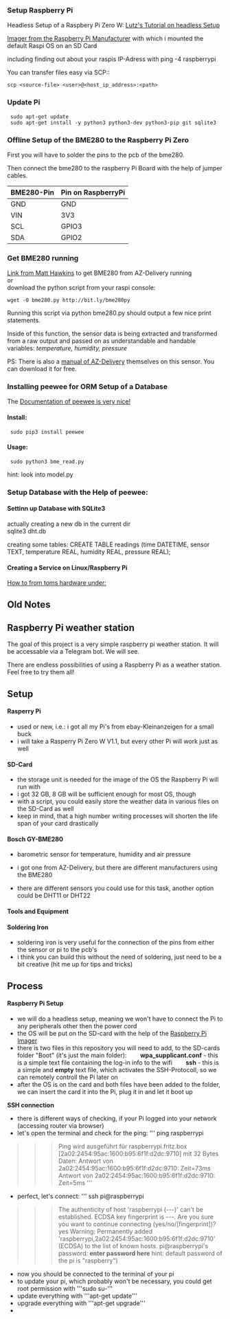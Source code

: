 ### Setup Raspberry  Pi
Headless Setup of a Raspbery Pi Zero W:
[Lutz's Tutorial on headless Setup](https://www.youtube.com/watch?v=hoy4x7MTA-o)

[Imager from the Raspberry Pi Manufacturer](https://www.raspberrypi.com/software/) with which i mounted the default Raspi OS on an SD Card

including finding out about your raspis IP-Adress with
    ping -4 raspberrypi

You can transfer files easy via SCP::

    scp <source-file> <user>@<host_ip_address>:<path>
    
    



### Update Pi
     sudo apt-get update
     sudo apt-get install -y python3 python3-dev python3-pip git sqlite3 

     
### Offline Setup of the BME280 to the Raspberry Pi Zero
First you will have to solder the pins to the pcb of the bme280.

Then connect the bme280 to the raspberry Pi Board with the help of jumper cables.

| BME280-Pin | Pin on RaspberryPi |
| --- | --- |
| GND | GND |
| VIN | 3V3 |
| SCL | GPIO3 |
| SDA | GPIO2 |


### Get BME280 running

[Link from Matt Hawkins](https://www.raspberrypi-spy.co.uk/2016/07/using-bme280-i2c-temperature-pressure-sensor-in-python/) to get BME280 from AZ-Delivery running <br>
or <br>
download the python script from your raspi console:
     
    wget -O bme280.py http://bit.ly/bme280py

Running this script via
     python bme280.py
should output a few nice print statements.

Inside of this function, the sensor data is being extracted and transformed from a raw output and passed on as understandable and handable variables: *temperature, humidity, pressure*


PS: There is also a [manual of AZ-Delivery](https://www.az-delivery.de/products/gy-bme280-kostenfreies-e-book?variant=19134838997088) themselves on this sensor. You can download it for free.


### Installing peewee for ORM Setup of a Database
The [Documentation of peewee is very nice!](http://docs.peewee-orm.com/en/latest/)
#### Install:
     sudo pip3 install peewee

#### Usage:
     sudo python3 bme_read.py

hint: look into model.py


### Setup Database with the Help of peewee:


#### Settinn up Database with SQLite3
actually creating a new db in the current dir <br>
     sqlite3 dht.db
     
creating some tables:
    CREATE TABLE readings (time DATETIME, sensor TEXT, temperature REAL, humidity REAL, pressure REAL);
    
    
#### Creating a Service on Linux/Raspberry Pi
[How to from toms hardware under:](https://www.tomshardware.com/how-to/run-long-running-scripts-raspberry-pi)
     
## Old Notes
## Raspberry Pi weather station

The goal of this project is a very simple raspberry pi weather station. It will be accessable via a Telegram bot.
We will see.

There are endless possibilities of using a Raspberry Pi as a weather station. Feel free to try them all!
## Setup

#### Rasperry Pi
- used or new, i.e.: i got all my Pi's from ebay-Kleinanzeigen for a small buck
- i will take a Rasperry Pi Zero W V1.1, but every other Pi will work just as well

#### SD-Card
- the storage unit is needed for the image of the OS the Raspberry Pi will run with
- i got 32 GB, 8 GB will be sufficient enough for most OS, though
- with a script, you could easily store the weather data in various files on the SD-Card as well
- keep in mind, that a high number writing processes will shorten the life span of your card drastically

#### Bosch GY-BME280
- barometric sensor for temperature, humidity and air pressure
- i got one from AZ-Delivery, but there are different manufacturers using the BME280

- there are different sensors you could use for this task, another option could be DHT11 or DHT22

#### Tools and Equipment

#### Soldering Iron
- soldering iron is very useful for the connection of the pins from either the sensor or pi to the pcb's
- i think you can build this without the need of soldering, just need to be a bit creative (hit me up for tips and tricks)
  

## Process

#### Raspberry Pi Setup

- we will do a headless setup, meaning we won't have to connect the Pi to any peripherals other then the power cord
- the OS will be put on the SD-card with the help of the [Raspberry Pi Imager](https://www.raspberrypi.com/software/)
- there is two files in this repository you will need to add, to the SD-cards folder "Boot" (it's just the main folder):
&nbsp;&nbsp;&nbsp;&nbsp;&nbsp;&nbsp; **wpa_supplicant.conf** - this is a simple text file containing the log-in info to the wifi
&nbsp;&nbsp;&nbsp;&nbsp;&nbsp;&nbsp; **ssh** - this is a simple and **empty** text file, which activates the SSH-Protocoll, so we can remotely controll the Pi later on
- after the OS is on the card and both files have been added to the folder, we can insert the card it into the Pi, plug it in and let it boot up

**SSH connection**
- there is different ways of checking, if your Pi logged into your network (accessing router via browser)
- let's open the terminal and check for the ping:
''' ping raspberrypi
>>>Ping wird ausgeführt für raspberrypi.fritz.box [2a02:2454:95ac:1600:b95:6f1f:d2dc:9710] mit 32 Bytes Daten:
>>>Antwort von 2a02:2454:95ac:1600:b95:6f1f:d2dc:9710: Zeit=73ms
>>>Antwort von 2a02:2454:95ac:1600:b95:6f1f:d2dc:9710: Zeit=5ms
'''

- perfect, let's connect:
''' ssh pi@raspberrypi
>>> The authenticity of host 'raspberrypi (---)' can't be established.
>>> ECDSA key fingerprint is ---.
>>> Are you sure you want to continue connecting (yes/no/[fingerprint])?
yes
>>> Warning: Permanently added 'raspberrypi,2a02:2454:95ac:1600:b95:6f1f:d2dc:9710' (ECDSA) to the list of known hosts.
>>> pi@raspberrypi's password:
**enter password here** hint: default password of the pi is "raspberry")
- now you should be connected to the terminal of your pi
- to update your pi, which probably won't be necessary, you could get root permission with '''sudo su-'''
- update everything with '''apt-get update'''
- upgrade everything with '''apt-get upgrade'''
- 

